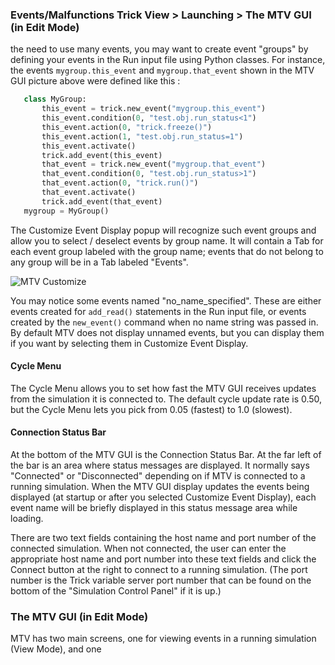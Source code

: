 ### Events/Malfunctions Trick View > Launching > The MTV GUI (in Edit Mode)

 the need to use many events, you may want to create event "groups" by defining your events in the Run input file using Python classes. For instance, the events `mygroup.this_event` and `mygroup.that_event` shown in the MTV GUI picture above were defined like this :

```python
   class MyGroup:
       this_event = trick.new_event("mygroup.this_event")
       this_event.condition(0, "test.obj.run_status<1")
       this_event.action(0, "trick.freeze()")
       this_event.action(1, "test.obj.run_status=1")
       this_event.activate()
       trick.add_event(this_event)
       that_event = trick.new_event("mygroup.that_event")
       that_event.condition(0, "test.obj.run_status>1")
       that_event.action(0, "trick.run()")
       that_event.activate()
       trick.add_event(that_event)
   mygroup = MyGroup()
```

The Customize Event Display popup will recognize such event groups and allow you to select / deselect events by group name. It will contain a Tab for each  event group labeled with the group name; events that do not belong to any group will be in a Tab labeled "Events".

![MTV Customize](images/mtv_customize.jpg)

You may notice some events named "no_name_specified". These are either events created for `add_read()` statements in the Run input file, or events created by the `new_event()` command when no name string was passed in. By default MTV does not display unnamed events, but you can display them if you want by selecting them in Customize Event Display.

#### Cycle Menu
The Cycle Menu allows you to set how fast the MTV GUI receives updates from the simulation it is connected to. The default cycle update rate is 0.50, but the Cycle Menu lets you pick from 0.05 (fastest) to 1.0 (slowest).

#### Connection Status Bar
At the bottom of the MTV GUI is the Connection Status Bar. At the far left of the bar is an area where status messages are displayed. It normally says "Connected" or "Disconnected" depending on if MTV is connected to a running simulation. When the MTV GUI display updates the events being displayed (at startup or after you selected Customize Event Display), each event name will be briefly displayed in this status message area while loading.

There are two text fields containing the host name and port number of the connected simulation. When not connected, the user can enter the appropriate host name and port number into these text fields and click the Connect button at the right to connect to a running simulation. (The port number is the Trick variable server port number that can be found on the bottom of the "Simulation Control Panel" if it is up.)

### The MTV GUI (in Edit Mode)
MTV has two main screens, one for viewing events in a running simulation (View Mode), and one
